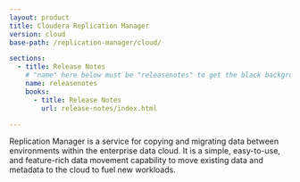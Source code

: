 ```yaml
---
layout: product
title: Cloudera Replication Manager
version: cloud
base-path: /replication-manager/cloud/

sections:
  - title: Release Notes
    # "name" here below must be "releasenotes" to get the black background
    name: releasenotes
    books:
      - title: Release Notes
        url: release-notes/index.html

---
```

Replication Manager is a service for copying and migrating data between environments within the enterprise data
cloud. It is a simple, easy-to-use, and feature-rich data movement capability to move existing data and metadata to the cloud to fuel new workloads.
